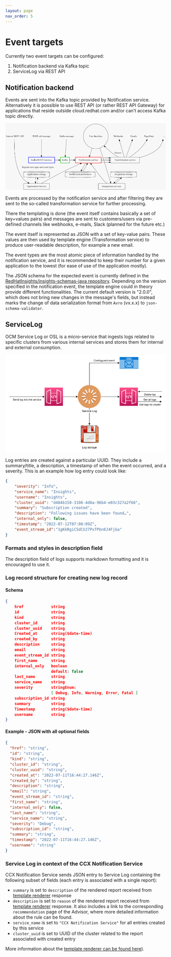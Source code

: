 ```yaml
---
layout: page
nav_order: 5
---
```

# Event targets

Currently two event targets can be configured:

1. Notification backend via Kafka topic
1. ServiceLog via REST API



## Notification backend

Events are sent into the Kafka topic provided by Notification service.
Alternatively it is possible to use REST API (or rather REST API Gateway) for
applications that reside outside cloud.redhat.com and/or can’t access Kafka
topic directly.

![notification_backend.png](images/notification_backend.png)

Events are processed by the notification service and after filtering they are
sent to the so-called transformation service for further processing.

There the templating is done (the event itself contains basically a set of
key+values pairs) and messages are sent to customers/users via pre-defined
channels like webhooks, e-mails, Slack (planned for the future etc.)

The event itself is represented as JSON with a set of key-value pairs. These
values are then used by template engine (Transformation service) to produce
user-readable description, for example a new email.

The event types are the most atomic piece of information handled by the
notification service, and it is recommended to keep their number for a given
application to the lowest (for ease of use of the application mostly).

The JSON schema for the expected event is currently defined in the
[RedHatInsights/insights-schemas-java repository](https://github.com/RedHatInsights/insights-schemas-java/blob/master/insights-notification-schemas-java/src/main/resources/schemas/Action.json). 
Depending on the version specified in the notification event, the template engine
could in theory provide different functionalities. The current default version
is "2.0.0", which does not bring new changes in the message's fields, but instead
marks the change of data serialization format from `Avro` (vx.x.x) to `json-schema-validator`.


## ServiceLog

OCM Service Log or OSL is a micro-service that ingests logs related to specific
clusters from various internal services and stores them for internal and
external consumption.

![service_log.png](images/service_log.png)

Log entries are created against a particular UUID. They include a
summary/title, a description, a timestamp of when the event occurred, and a
severity. This is an example how log entry could look like:

```json
{
    "severity": "Info",
    "service_name": "Insights",
    "username": "Insights",
    "cluster_uuid": "d484b150-3106-4d6a-96b4-e03c327a2f66",
    "summary": "Subscription created",
    "description": "Following issues have been found…",
    "internal_only": false,
    "timestamp": "2022-07-12T07:08:09Z",
    "event_stream_id":"1gKkRgiC5dCUJ7PxTPbn8J4FjGa"
}
```

### Formats and styles in description field

The description field of logs supports markdown formatting and it is encouraged
to use it.

### Log record structure for creating new log record

#### Schema

```json
{
    href            string
    id              string
    kind            string
    cluster_id      string
    cluster_uuid    string
    Created_at      string($date-time)
    created_by      string
    description     string
    email           string
    event_stream_id string
    first_name      string
    internal_only   boolean
                    default: false
    last_name       string
    service_name    string
    severity        stringEnum:
                    [ Debug, Info, Warning, Error, Fatal ]
    subscription_id string
    summary         string
    Timestamp       string($date-time)
    username        string
}
```

#### Example - JSON with all optional fields

```json
{
  "href": "string",
  "id": "string",
  "kind": "string",
  "cluster_id": "string",
  "cluster_uuid": "string",
  "created_at": "2022-07-11T16:44:27.146Z",
  "created_by": "string",
  "description": "string",
  "email": "string",
  "event_stream_id": "string",
  "first_name": "string",
  "internal_only": false,
  "last_name": "string",
  "service_name": "string",
  "severity": "Debug",
  "subscription_id": "string",
  "summary": "string",
  "timestamp": "2022-07-11T16:44:27.146Z",
  "username": "string"
}
```

### Service Log in context of the CCX Notification Service

CCX Notification Service sends JSON entry to Service Log containing 
the following subset of fields (each entry is associated with a single report):

- `summary` is set to `description` of the rendered report received from 
  [template renderer](https://github.com/RedHatInsights/insights-content-template-renderer)
  response
- `description` is set to `reason` of the rendered report received from 
  [template renderer](https://github.com/RedHatInsights/insights-content-template-renderer)
  response. It also includes a link to the corresponding `recommendation` page of the Advisor,
  where more detailed information about the rule can be found.
- `service_name` is set to `"CCX Notification Service"` for all entries created by this service
- `cluster_uuid` is set to UUID of the cluster related to the report associated with created entry

More information about the [template renderer can be found here](template_renderer.md)).
